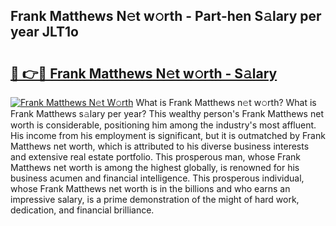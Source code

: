 ## Frank Matthews N𝚎t w𝚘rth - Part-hen S𝚊lary per year JLT1o

# <h2><a href="http://gc02sqp.nevu.top/?p=Frank+Matthews">🔗 👉🔴 Frank Matthews N𝚎t w𝚘rth - S𝚊lary</a></h2>

[![Frank Matthews N𝚎t W𝚘rth](https://i.imgur.com/Oavwk0R.jpeg)](http://gc02sqp.nevu.top/?p=Frank+Matthews)
What is Frank Matthews n𝚎t w𝚘rth? What is Frank Matthews s𝚊lary per year?
This wealthy person's Frank Matthews net worth is considerable, positioning him among the industry's most affluent. His income from his employment is significant, but it is outmatched by Frank Matthews net worth, which is attributed to his diverse business interests and extensive real estate portfolio. This prosperous man, whose Frank Matthews net worth is among the highest globally, is renowned for his business acumen and financial intelligence. This prosperous individual, whose Frank Matthews net worth is in the billions and who earns an impressive salary, is a prime demonstration of the might of hard work, dedication, and financial brilliance.

